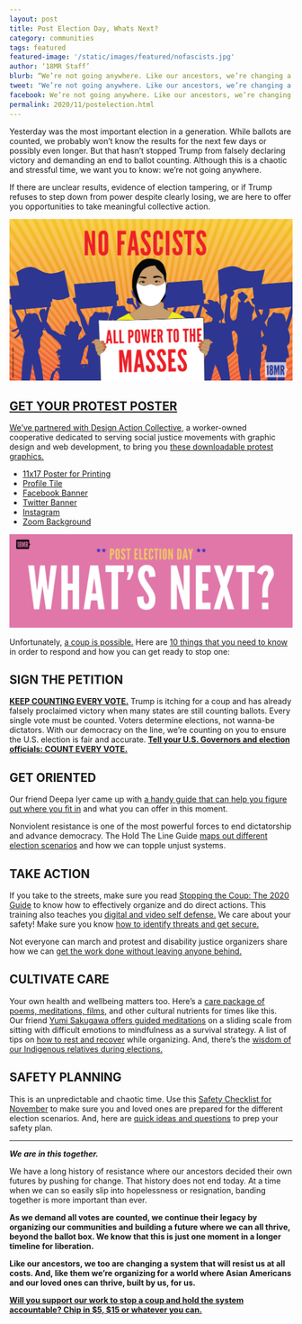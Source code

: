 ```yaml
---
layout: post
title: Post Election Day, Whats Next?
category: communities
tags: featured
featured-image: '/static/images/featured/nofascists.jpg'
author: ‘18MR Staff’
blurb: “We’re not going anywhere. Like our ancestors, we’re changing a system that will resist us at all costs.”
tweet: "We’re not going anywhere. Like our ancestors, we’re changing a system that will resist us at all costs."
facebook: We’re not going anywhere. Like our ancestors, we’re changing a system that will resist us at all costs. 
permalink: 2020/11/postelection.html
---
```


Yesterday was the most important election in a generation. While ballots are counted, we probably won’t know the results for the next few days or possibly even longer. But that hasn’t stopped Trump from falsely declaring victory and demanding an end to ballot counting. Although this is a chaotic and stressful time, we want you to know: we’re not going anywhere. 

If there are unclear results, evidence of election tampering, or if Trump refuses to step down from power despite clearly losing, we are here to offer you opportunities to take meaningful collective action. 

<a href="https://action.18mr.org/counteveryvote/"><img src= '/static/images/featured/nofascists.jpg'>

<h2>GET YOUR PROTEST POSTER</h2>

We’ve partnered with [Design Action Collective,](https://designaction.org/) a worker-owned cooperative dedicated to serving social justice movements with graphic design and web development, to bring you [these downloadable protest graphics.](https://drive.google.com/drive/folders/16yb-u8rjO2isEvtwchGI-PJUmLtUr1Mo?usp=sharing) 

- [11x17 Poster for Printing](https://drive.google.com/file/d/1Mq_MGM3vTyn7uhuER2MD-BJcewyY2c0_/view?usp=sharing)<br>
- [Profile Tile](https://drive.google.com/file/d/1MV8vbN7uOKuI6HwiVILflex2Sffk4h-T/view?usp=sharing<br>)
- [Facebook Banner](https://drive.google.com/file/d/1tnIIJ4HhKuJKkFY65lqewmU6PtJ0Bx-s/view?usp=sharing)<br>
- [Twitter Banner](https://drive.google.com/file/d/13xHzkboygwHnos7zb7wntQYpbmNSZvak/view?usp=sharing)<br>
- [Instagram](https://drive.google.com/file/d/1MV8vbN7uOKuI6HwiVILflex2Sffk4h-T/view?usp=sharing)<br>
- [Zoom Background](https://drive.google.com/file/d/1GBAXVC4Xdyc4Eed73gVta29lLW4qvk8f/view?usp=sharing)<br>

<img src= '/static/images/featured/Whatsnext.png'>

Unfortunately, [a coup is possible.](https://isthisacoup.com/) Here are [10 things that you need to know](https://choosedemocracy.us/prepare/#10things) in order to respond and how you can get ready to stop one:

<h2>SIGN THE PETITION</h2>

<b>[KEEP COUNTING EVERY VOTE.](https://action.18mr.org/counteveryvote/)</b> Trump is itching for a coup and has already falsely proclaimed victory when many states are still counting ballots. Every single vote must be counted. Voters determine elections, not wanna-be dictators. With our democracy on the line, we’re counting on you to ensure the U.S. election is fair and accurate. <b>[Tell your U.S. Governors and election officials: COUNT EVERY VOTE.](https://action.18mr.org/counteveryvote/)</b>

<h2>GET ORIENTED</h2>

Our friend Deepa Iyer came up with [a handy guide that can help you figure out where you fit in](https://dviyer.medium.com/mapping-our-social-change-roles-in-times-of-crisis-8bbe71a8ab01) and what you can offer in this moment. 

Nonviolent resistance is one of the most powerful forces to end dictatorship and advance democracy. The Hold The Line Guide [maps out different election scenarios](https://holdthelineguide.com/) and how we can topple unjust systems. 

<h2>TAKE ACTION</h2>

If you take to the streets, make sure you read [Stopping the Coup: The 2020 Guide](https://docs.google.com/document/d/1WtDZYQ7Q-PUhxhv8VuRVfeD7q3DSpthktlYD-nx4pSc/edit#) to know how to effectively organize and do direct actions. This training also teaches you [digital and video self defense.](https://us02web.zoom.us/webinar/register/WN_pfwgjNJXTeqFn1Xqr42S-Q) We care about your safety! Make sure you know [how to identify threats and get secure.](https://www.politicalresearch.org/2020/06/24/paramilitaries-your-protest)

Not everyone can march and protest and disability justice organizers share how we can [get the work done without leaving anyone behind.](https://irresistible.org/podcast/61)

<h2>CULTIVATE CARE</h2>

Your own health and wellbeing matters too. Here’s a [care package of poems, meditations, films,](https://smithsonianapa.org/care/) and other cultural nutrients for times like this. Our friend [Yumi Sakugawa offers guided meditations](https://www.crowdcast.io/yumisakugawa) on a sliding scale from sitting with difficult emotions to mindfulness as a survival strategy. A list of tips on [how to rest and recover](https://www.instagram.com/p/CHGvnDig1-r/) while organizing. And, there’s the [wisdom of our Indigenous relatives during elections.](https://18millionrising.org/2020/10/Edgar.html) 

<h2> SAFETY PLANNING </h2>

This is an unpredictable and chaotic time. Use this [Safety Checklist for November](https://docs.google.com/document/u/1/d/1KcQmN0ZnSldZfFo_TW5zOXpp1nx9CYlUwvnrfezzrNQ/mobilebasic?fbclid=IwAR3Pt5ZuetbG0QiOkAVOTRX1UAhFHrE5rsFB99J67w7-5v6PMBQ1hNjSeyM) to make sure you and loved ones are prepared for the different election scenarios. And, here are [quick ideas and questions](https://www.instagram.com/p/CG58PhAhWuc/) to prep your safety plan. 

***

<b><i>We are in this together.</i></b> 

We have a long history of resistance where our ancestors decided their own futures by pushing for change. That history does not end today. At a time when we can so easily slip into hopelessness or resignation, banding together is more important than ever. 

<b>As we demand all votes are counted, we continue their legacy by organizing our communities and building a future where we can all thrive, beyond the ballot box.<b> We know that this is just one moment in a longer timeline for liberation. 

Like our ancestors, we too are changing a system that will resist us at all costs. And, like them we’re organizing for a world where Asian Americans and our loved ones can thrive, built by us, for us. 

<b>[Will you support our work to stop a coup and hold the system accountable? Chip in $5, $15 or whatever you can.](https://action.18mr.org/donate/)<b> 


